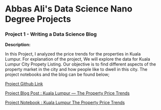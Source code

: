 # Abbas Ali's Data Science Nano Degree Projects

### Project 1 - Writing a Data Science Blog

**Description:**

In this Project, I analyzed the price trends for the properties in Kuala Lumpur. For explanation of the project, We will explore the data for Kuala Lumpur City Propety Listing. Our objective is to find different aspects of the property market in the city and how people like to dwell in this city. The project notebooks and the blog can be found below;

[Project Github Link ](https://github.com/abbasali-io/ali-dsnd/tree/main/1-%20Write%20Data%20Science%20Blog)

[Project Blog Post : Kuala Lumpur — The Property Price Trends](https://medium.com/@abbasali.io/kuala-lumpur-the-property-price-trends-354a355bd2a)

[Project Notebook : Kuala Lumpur The Property Price Trends](https://github.com/abbasali-io/ali-dsnd/blob/main/1-%20Write%20Data%20Science%20Blog/kuala_lumpur_data_analysis.ipynb)
